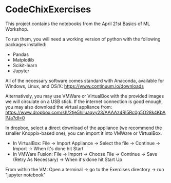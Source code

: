 # CodeChixExercises

This project contains the notebooks from the April 21st Basics of ML Workshop. 

To run them, you will need a working version of python with the following packages installed:
* Pandas
* Matplotlib
* Scikit-learn
* Jupyter

All of the necessary software comes standard with Anaconda, available for Windows, Linux, and OS/X: https://www.continuum.io/downloads

Alternatively, you may use VMWare or VirtualBox with the provided images we will circulate on a USB stick. If the internet connection is good enough, you may also download the virtual appliance from: https://www.dropbox.com/sh/2tje5hiluaqvy23/AAAAz4Rl5Rc0g5O28k4KbAPJa?dl=0

In dropbox, select a direct download of the appliance (we recommend the smaller Knoppix-based one), you can import it into VMWare or VirtualBox.

* In VirtualBox: File -> Import Appliance -> Select the file -> Continue -> Import -> When it's done hit Start
* In VMWare Fusion: File -> Import -> Choose File -> Continue -> Save (Retry As Necessary) -> When it's done hit Start Up

From within the VM: Open a terminal -> go to the Exercises directory -> run "jupyter notebook"
